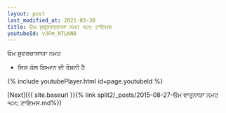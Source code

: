 ```yaml
---
layout: post
last_modified_at: 2021-03-30
title: ਓਮ ਸੁਵਰ੍ਣਵਰਨਾਯਾ ਨਮਹ ੧੦੮ ਟਾਇਮਸ
youtubeId: vJFm_NTLKN8
---
```

 
 
 ਓਮ ਸੁਵਰਚਾਸਾਯਾ ਨਮਹ  
 
 -  ਜਿਸ ਕੋਲ ਗਿਆਨ ਦੀ ਰੌਸ਼ਨੀ ਹੈ 
 
  
 
  
 
 
 
 
 
 


{% include youtubePlayer.html id=page.youtubeId %}
 
[Next]({{ site.baseurl }}{% link  split2/_posts/2015-08-27-ਓਮ ਵਾਰੁਨਾਯਾ ਨਮਹ ੧੦੮ ਟਾਇਮਸ.md%})
 
